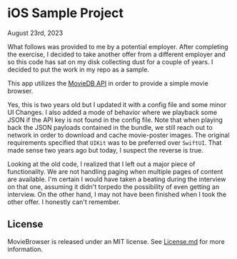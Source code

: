 # iOS Sample Project
August 23rd, 2023

What follows was provided to me by a potential employer. After completing the exercise, I decided to take another offer from a different employer and so this code has sat on my disk collecting dust for a couple of years. I decided to put the work in my repo as a sample. 

This app utilizes the [MovieDB API](https://developer.themoviedb.org) in order to provide a simple movie browser.

Yes, this is two years old but I updated it with a config file and some minor UI Changes. I also added a mode of behavior where we playback some JSON if the API key is not found in the config file. Note that when playing back the JSON payloads contained in the bundle, we still reach out to network in order to download and cache movie-poster images. The original requirements specified that `UIKit` was to be preferred over `SwiftUI`. That made sense two years ago but today, I suspect the reverse is true.

Looking at the old code, I realized that I left out a major piece of functionality. We are not handling paging when multiple pages of content are available. I'm certain I would have taken a beating during the interview on that one, assuming it didn't torpedo the possibility of even getting an interview. On the other hand, I may not have been finished when I took the other offer. I honestly can't remember.

## License
MovieBrowser is released under an MIT license. See [License.md](https://github.com/StateMachineJunkie/MovieBrowser/blob/master/License.md) for more information.
